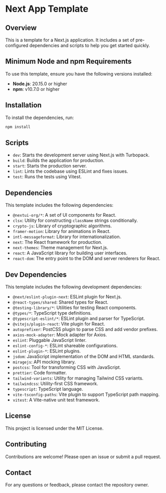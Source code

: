 # Next App Template

## Overview

This is a template for a Next.js application. It includes a set of pre-configured dependencies and scripts to help you get started quickly.
## Minimum Node and npm Requirements

To use this template, ensure you have the following versions installed:

- **Node.js**: 20.15.0 or higher
- **npm**: v10.7.0 or higher

## Installation

To install the dependencies, run:

```bash
npm install
```

## Scripts

- `dev`: Starts the development server using Next.js with Turbopack.
- `build`: Builds the application for production.
- `start`: Starts the production server.
- `lint`: Lints the codebase using ESLint and fixes issues.
- `test`: Runs the tests using Vitest.

## Dependencies

This template includes the following dependencies:

- `@nextui-org/*`: A set of UI components for React.
- `clsx`: Utility for constructing `className` strings conditionally.
- `crypto-js`: Library of cryptographic algorithms.
- `framer-motion`: Library for animations in React.
- `intl-messageformat`: Library for internationalization.
- `next`: The React framework for production.
- `next-themes`: Theme management for Next.js.
- `react`: A JavaScript library for building user interfaces.
- `react-dom`: The entry point to the DOM and server renderers for React.

## Dev Dependencies

This template includes the following development dependencies:

- `@next/eslint-plugin-next`: ESLint plugin for Next.js.
- `@react-types/shared`: Shared types for React.
- `@testing-library/*`: Utilities for testing React components.
- `@types/*`: TypeScript type definitions.
- `@typescript-eslint/*`: ESLint plugin and parser for TypeScript.
- `@vitejs/plugin-react`: Vite plugin for React.
- `autoprefixer`: PostCSS plugin to parse CSS and add vendor prefixes.
- `axios-mock-adapter`: Mock adapter for Axios.
- `eslint`: Pluggable JavaScript linter.
- `eslint-config-*`: ESLint shareable configurations.
- `eslint-plugin-*`: ESLint plugins.
- `jsdom`: JavaScript implementation of the DOM and HTML standards.
- `miragejs`: API mocking library.
- `postcss`: Tool for transforming CSS with JavaScript.
- `prettier`: Code formatter.
- `tailwind-variants`: Utility for managing Tailwind CSS variants.
- `tailwindcss`: Utility-first CSS framework.
- `typescript`: TypeScript language.
- `vite-tsconfig-paths`: Vite plugin to support TypeScript path mapping.
- `vitest`: A Vite-native unit test framework.

## License

This project is licensed under the MIT License.

## Contributing

Contributions are welcome! Please open an issue or submit a pull request.

## Contact

For any questions or feedback, please contact the repository owner.
